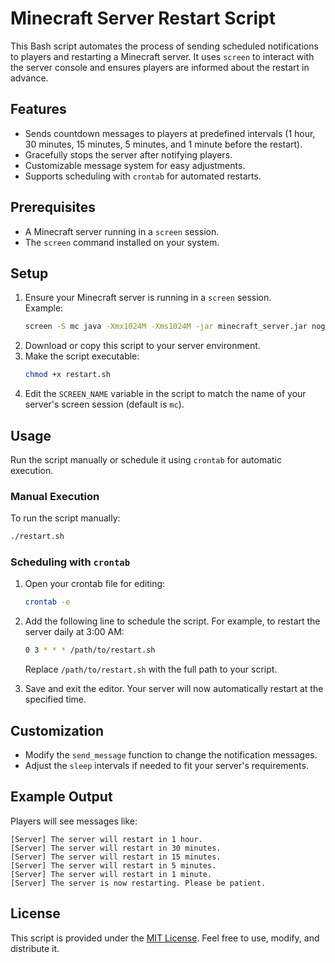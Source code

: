 # Minecraft Server Restart Script

This Bash script automates the process of sending scheduled notifications to players and restarting a Minecraft server. It uses `screen` to interact with the server console and ensures players are informed about the restart in advance.

## Features

- Sends countdown messages to players at predefined intervals (1 hour, 30 minutes, 15 minutes, 5 minutes, and 1 minute before the restart).
- Gracefully stops the server after notifying players.
- Customizable message system for easy adjustments.
- Supports scheduling with `crontab` for automated restarts.

## Prerequisites

- A Minecraft server running in a `screen` session.
- The `screen` command installed on your system.

## Setup

1. Ensure your Minecraft server is running in a `screen` session.  
   Example:  
   ```bash
   screen -S mc java -Xmx1024M -Xms1024M -jar minecraft_server.jar nogui
   ```
2. Download or copy this script to your server environment.
3. Make the script executable:  
   ```bash
   chmod +x restart.sh
   ```
4. Edit the `SCREEN_NAME` variable in the script to match the name of your server's screen session (default is `mc`).

## Usage

Run the script manually or schedule it using `crontab` for automatic execution.

### Manual Execution

To run the script manually:  
```bash
./restart.sh
```

### Scheduling with `crontab`

1. Open your crontab file for editing:  
   ```bash
   crontab -e
   ```
2. Add the following line to schedule the script. For example, to restart the server daily at 3:00 AM:  
   ```bash
   0 3 * * * /path/to/restart.sh
   ```
   Replace `/path/to/restart.sh` with the full path to your script.

3. Save and exit the editor. Your server will now automatically restart at the specified time.

## Customization

- Modify the `send_message` function to change the notification messages.
- Adjust the `sleep` intervals if needed to fit your server's requirements.

## Example Output

Players will see messages like:
```
[Server] The server will restart in 1 hour.
[Server] The server will restart in 30 minutes.
[Server] The server will restart in 15 minutes.
[Server] The server will restart in 5 minutes.
[Server] The server will restart in 1 minute.
[Server] The server is now restarting. Please be patient.
```

## License

This script is provided under the [MIT License](LICENSE). Feel free to use, modify, and distribute it.
